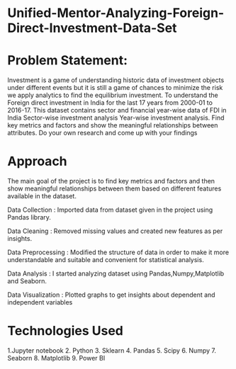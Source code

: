 # Unified-Mentor-Analyzing-Foreign-Direct-Investment-Data-Set

# Problem Statement:

 Investment is a game of understanding historic data of investment objects under different events but it is still a game of chances to minimize the risk we apply analytics to find the equilibrium investment.
 To understand the Foreign direct investment in India for the last 17 years from 2000-01 to 2016-17. This dataset contains sector and financial year-wise data of FDI in India Sector-wise investment analysis Year-wise investment analysis. Find key metrics and factors and show the meaningful relationships between attributes. Do your own research and come up with your findings

# Approach
The main goal of the project is to find key metrics and factors and then show meaningful relationships between them based on different features available in the dataset.

Data Collection : Imported data from dataset given in the project using Pandas library.

Data Cleaning : Removed missing values and created new features as per insights.

Data Preprocessing : Modified the structure of data in order to make it more understandable and suitable and convenient for statistical analysis.

Data Analysis : I started analyzing dataset using Pandas,Numpy,Matplotlib and Seaborn.

Data Visualization : Plotted graphs to get insights about dependent and independent variables

# Technologies Used
1.Jupyter notebook 2. Python 3. Sklearn 4. Pandas 5. Scipy 6. Numpy 7. Seaborn 8. Matplotlib 9. Power BI
